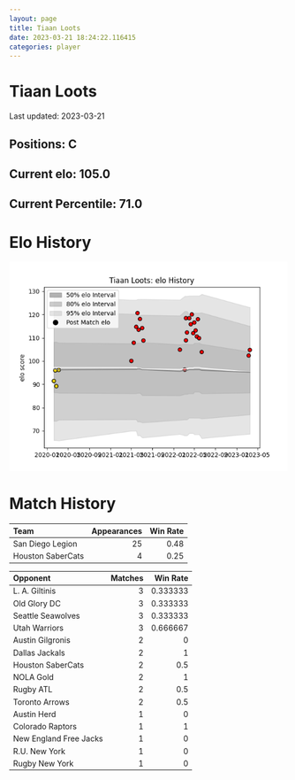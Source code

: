 ```yaml
---  
layout: page  
title: Tiaan Loots  
date: 2023-03-21 18:24:22.116415  
categories: player  
---
```

# Tiaan Loots


Last updated: 2023-03-21
## Positions: C

## Current elo: 105.0

## Current Percentile: 71.0

# Elo History


![elo history](history_TiaanLoots.png)
# Match History


| Team              |   Appearances |   Win Rate |
|:------------------|--------------:|-----------:|
| San Diego Legion  |            25 |       0.48 |
| Houston SaberCats |             4 |       0.25 |

| Opponent               |   Matches |   Win Rate |
|:-----------------------|----------:|-----------:|
| L. A. Giltinis         |         3 |   0.333333 |
| Old Glory DC           |         3 |   0.333333 |
| Seattle Seawolves      |         3 |   0.333333 |
| Utah Warriors          |         3 |   0.666667 |
| Austin Gilgronis       |         2 |   0        |
| Dallas Jackals         |         2 |   1        |
| Houston SaberCats      |         2 |   0.5      |
| NOLA Gold              |         2 |   1        |
| Rugby ATL              |         2 |   0.5      |
| Toronto Arrows         |         2 |   0.5      |
| Austin Herd            |         1 |   0        |
| Colorado Raptors       |         1 |   1        |
| New England Free Jacks |         1 |   0        |
| R.U. New York          |         1 |   0        |
| Rugby New York         |         1 |   0        |